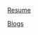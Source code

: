 <!-- [Resume](resume.html) -->
[Resume](Quang's%20Resume.pdf)
<!-- [Resume](https://github.com/aderayevans/aderayevans.github.io/blob/master/Quang's%20Resume.pdf) -->

[Blogs](blogs)
